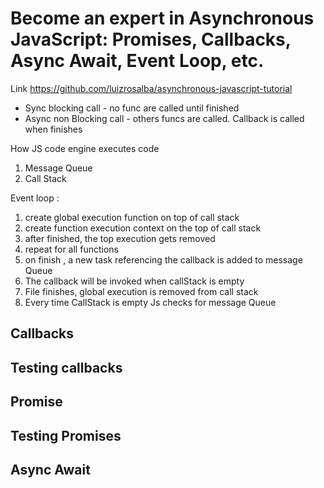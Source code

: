 # Become an expert in Asynchronous JavaScript: Promises, Callbacks, Async Await, Event Loop, etc.

Link https://github.com/luizrosalba/asynchronous-javascript-tutorial

- Sync blocking call - no func are called until finished 
- Async non Blocking call - others funcs are called. Callback is called when finishes 

How JS code engine executes code 

1) Message Queue 
2) Call Stack 

Event loop : 
1) create global execution function on top of call stack 
2) create function execution context on the top of call stack 
3) after finished,  the top execution gets removed 
4) repeat for all functions 
5) on finish , a new task referencing the callback is added to message Queue 
6) The callback will be invoked when callStack is empty
7) File finishes, global execution is removed from call stack 
8) Every time CallStack is empty Js checks for message Queue 

## Callbacks 

## Testing callbacks 

## Promise

## Testing Promises

## Async Await

